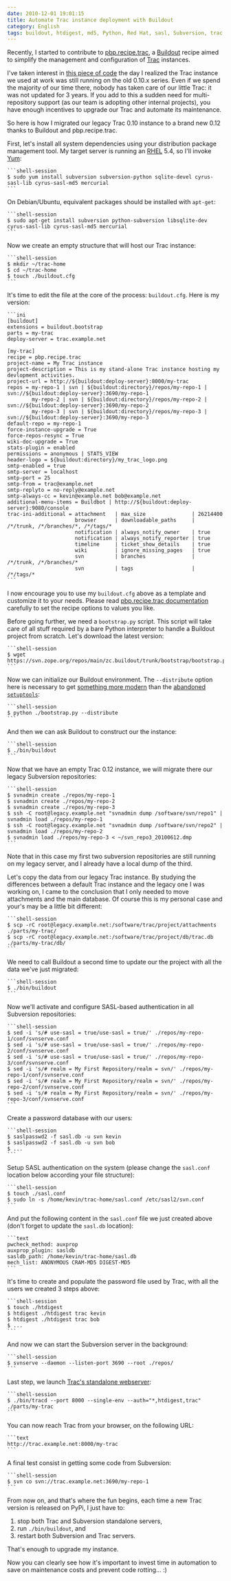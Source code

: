 ```yaml
---
date: 2010-12-01 19:01:15
title: Automate Trac instance deployment with Buildout
category: English
tags: buildout, htdigest, md5, Python, Red Hat, sasl, Subversion, trac, yum, Mercurial, Regular expression
---
```


Recently, I started to contribute to [pbp.recipe.trac](https://pypi.python.org/pypi/pbp.recipe.trac), a [Buildout](https://www.buildout.org) recipe aimed to simplify the management and configuration of [Trac](https://trac.edgewall.org) instances.

I've taken interest in [this piece of code](https://bitbucket.org/tarek/atomisator/src/tip/packages/pbp.recipe.trac/) the day I realized the Trac instance we used at work was still running on the old 0.10.x series. Even if we spend the majority of our time there, nobody has taken care of our little Trac: it was not updated for 3 years. If you add to this a sudden need for multi-repository support (as our team is adopting other internal projects), you have enough incentives to upgrade our Trac and automate its maintenance.

So here is how I migrated our legacy Trac 0.10 instance to a brand new 0.12 thanks to Buildout and pbp.recipe.trac.

First, let's install all system dependencies using your distribution package management tool. My target server is running an [RHEL](https://www.redhat.com/rhel/) 5.4, so I'll invoke [Yum](https://fedoraproject.org/wiki/Tools/yum):

    ```shell-session
    $ sudo yum install subversion subversion-python sqlite-devel cyrus-sasl-lib cyrus-sasl-md5 mercurial
    ```

On Debian/Ubuntu, equivalent packages should be installed with `apt-get`:

    ```shell-session
    $ sudo apt-get install subversion python-subversion libsqlite-dev cyrus-sasl-lib cyrus-sasl-md5 mercurial
    ```

Now we create an empty structure that will host our Trac instance:

    ```shell-session
    $ mkdir ~/trac-home
    $ cd ~/trac-home
    $ touch ./buildout.cfg
    ```

It's time to edit the file at the core of the process: `buildout.cfg`. Here is my version:

    ```ini
    [buildout]
    extensions = buildout.bootstrap
    parts = my-trac
    deploy-server = trac.example.net

    [my-trac]
    recipe = pbp.recipe.trac
    project-name = My Trac instance
    project-description = This is my stand-alone Trac instance hosting my devlopment activities.
    project-url = http://${buildout:deploy-server}:8000/my-trac
    repos = my-repo-1 | svn | ${buildout:directory}/repos/my-repo-1 | svn://${buildout:deploy-server}:3690/my-repo-1
            my-repo-2 | svn | ${buildout:directory}/repos/my-repo-2 | svn://${buildout:deploy-server}:3690/my-repo-2
            my-repo-3 | svn | ${buildout:directory}/repos/my-repo-3 | svn://${buildout:deploy-server}:3690/my-repo-3
    default-repo = my-repo-1
    force-instance-upgrade = True
    force-repos-resync = True
    wiki-doc-upgrade = True
    stats-plugin = enabled
    permissions = anonymous | STATS_VIEW
    header-logo = ${buildout:directory}/my_trac_logo.png
    smtp-enabled = true
    smtp-server = localhost
    smtp-port = 25
    smtp-from = trac@example.net
    smtp-replyto = no-reply@example.net
    smtp-always-cc = kevin@example.net bob@example.net
    additional-menu-items = Buildbot | http://${buildout:deploy-server}:9080/console
    trac-ini-additional = attachment   | max_size               | 26214400
                          browser      | downloadable_paths     | /*/trunk, /*/branches/*, /*/tags/*
                          notification | always_notify_owner    | true
                          notification | always_notify_reporter | true
                          timeline     | ticket_show_details    | true
                          wiki         | ignore_missing_pages   | true
                          svn          | branches               | /*/trunk, /*/branches/*
                          svn          | tags                   | /*/tags/*
    ```

I now encourage you to use my `buildout.cfg` above as a template and customize it to your needs. Please read [pbp.recipe.trac documentation](https://pypi.python.org/pypi/pbp.recipe.trac#detailed-documentation) carefully to set the recipe options to values you like.

Before going further, we need a `bootstrap.py` script. This script will take care of all stuff required by a bare Python interpreter to handle a Buildout project from scratch. Let's download the latest version:

    ```shell-session
    $ wget https://svn.zope.org/repos/main/zc.buildout/trunk/bootstrap/bootstrap.py
    ```

Now we can initialize our Buildout environment. The `--distribute` option here is necessary to get [something more modern](https://pypi.python.org/pypi/distribute#about-the-fork) than the [abandoned `setuptools`](https://pypi.python.org/pypi/setuptools):

    ```shell-session
    $ python ./bootstrap.py --distribute
    ```

And then we can ask Buildout to construct our the instance:

    ```shell-session
    $ ./bin/buildout
    ```

Now that we have an empty Trac 0.12 instance, we will migrate there our legacy Subversion repositories:

    ```shell-session
    $ svnadmin create ./repos/my-repo-1
    $ svnadmin create ./repos/my-repo-2
    $ svnadmin create ./repos/my-repo-3
    $ ssh -C root@legacy.example.net "svnadmin dump /software/svn/repo1" | svnadmin load ./repos/my-repo-1
    $ ssh -C root@legacy.example.net "svnadmin dump /software/svn/repo2" | svnadmin load ./repos/my-repo-2
    $ svnadmin load ./repos/my-repo-3 < ~/svn_repo3_20100612.dmp
    ```

Note that in this case my first two subversion repositories are still running on my legacy server, and I already have a local dump of the third.

Let's copy the data from our legacy Trac instance. By studying the differences between a default Trac instance and the legacy one I was working on, I came to the conclusion that I only needed to move attachments and the main database. Of course this is my personal case and your's may be a little bit different:

    ```shell-session
    $ scp -rC root@legacy.example.net:/software/trac/project/attachments ./parts/my-trac/
    $ scp -rC root@legacy.example.net:/software/trac/project/db/trac.db  ./parts/my-trac/db/
    ```

We need to call Buildout a second time to update our the project with all the data we've just migrated:

    ```shell-session
    $ ./bin/buildout
    ```

Now we'll activate and configure SASL-based authentication in all Subversion repositories:

    ```shell-session
    $ sed -i 's/# use-sasl = true/use-sasl = true/' ./repos/my-repo-1/conf/svnserve.conf
    $ sed -i 's/# use-sasl = true/use-sasl = true/' ./repos/my-repo-2/conf/svnserve.conf
    $ sed -i 's/# use-sasl = true/use-sasl = true/' ./repos/my-repo-3/conf/svnserve.conf
    $ sed -i 's/# realm = My First Repository/realm = svn/' ./repos/my-repo-1/conf/svnserve.conf
    $ sed -i 's/# realm = My First Repository/realm = svn/' ./repos/my-repo-2/conf/svnserve.conf
    $ sed -i 's/# realm = My First Repository/realm = svn/' ./repos/my-repo-3/conf/svnserve.conf
    ```

Create a password database with our users:

    ```shell-session
    $ saslpasswd2 -f sasl.db -u svn kevin
    $ saslpasswd2 -f sasl.db -u svn bob
    $ ...
    ```

Setup SASL authentication on the system (please change the `sasl.conf` location below according your file structure):

    ```shell-session
    $ touch ./sasl.conf
    $ sudo ln -s /home/kevin/trac-home/sasl.conf /etc/sasl2/svn.conf
    ```

And put the following content in the `sasl.conf` file we just created above (don't forget to update the `sasl.db` location):

    ```text
    pwcheck_method: auxprop
    auxprop_plugin: sasldb
    sasldb_path: /home/kevin/trac-home/sasl.db
    mech_list: ANONYMOUS CRAM-MD5 DIGEST-MD5
    ```

It's time to create and populate the password file used by Trac, with all the users we created 3 steps above:

    ```shell-session
    $ touch ./htdigest
    $ htdigest ./htdigest trac kevin
    $ htdigest ./htdigest trac bob
    $ ...
    ```

And now we can start the Subversion server in the background:

    ```shell-session
    $ svnserve --daemon --listen-port 3690 --root ./repos/
    ```

Last step, we launch [Trac's standalone webserver](https://trac.edgewall.org/wiki/TracStandalone):

    ```shell-session
    $ ./bin/tracd --port 8000 --single-env --auth="*,htdigest,trac" ./parts/my-trac
    ```

You can now reach Trac from your browser, on the following URL:

    ```text
    http://trac.example.net:8000/my-trac
    ```

A final test consist in getting some code from Subversion:

    ```shell-session
    $ svn co svn://trac.example.net:3690/my-repo-1
    ```

From now on, and that's where the fun begins, each time a new Trac version is released on PyPi, I just have to:

  1. stop both Trac and Subversion standalone servers,
  2. run `./bin/buildout`, and
  3. restart both Subversion and Trac servers.

That's enough to upgrade my instance.

Now you can clearly see how it's important to invest time in automation to save on maintenance costs and prevent code rotting... :)
